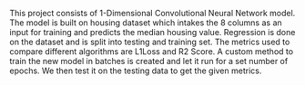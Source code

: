 This project consists of 1-Dimensional Convolutional Neural Network model. The model is built on housing dataset which intakes the 8 columns as an input for training and predicts the median housing value. Regression is done on the dataset and is split into testing and training set. The metrics used to compare different algorithms are L1Loss and R2 Score. A custom method to train the new model in batches is created and let it run for a set number of epochs. We then test it on the testing data to get the given metrics.
